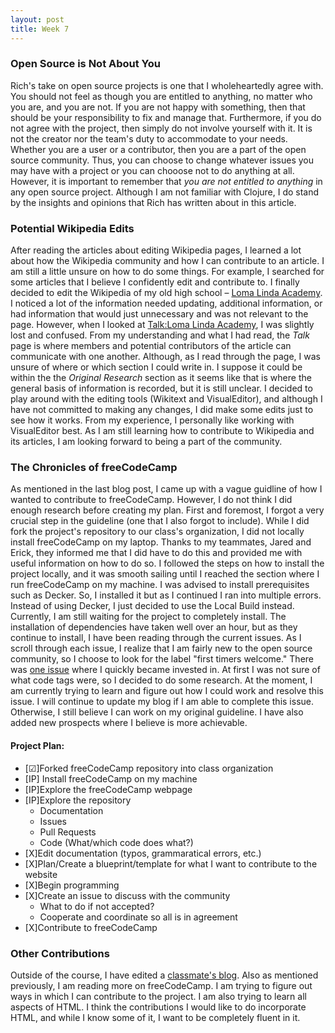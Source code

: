 ```yaml
---
layout: post
title: Week 7
---
```


### Open Source is Not About You

Rich's take on open source projects is one that I wholeheartedly agree with. You should not feel as though you are entitled to anything, no matter who you are, and you are not. If you are not happy with something, then that should be your responsibility to fix and manage that. Furthermore, if you do not agree with the project, then simply do not involve yourself with it. It is not the creator nor the team's duty to accommodate to your needs. Whether you are a user or a contributor, then you are a part of the open source community. Thus, you can choose to change whatever issues you may have with a project or you can chooose not to do anything at all. However, it is important to remember that *you are not entitled to anything* in any open source project. Although I am not familiar with Clojure, I do stand by the insights and opinions that Rich has written about in this article.

### Potential Wikipedia Edits

After reading the articles about editing Wikipedia pages, I learned a lot about how the Wikipedia community and how I can contribute to an article. I am still a little unsure on how to do some things. For example, I searched for some articles that I believe I confidently edit and contribute to. I finally decided to edit the Wikipedia of my old high school – [Loma Linda Academy](https://en.wikipedia.org/wiki/Loma_Linda_Academy). I noticed a lot of the information needed updating, additional information, or had information that would just unnecessary and was not relevant to the page. However, when I looked at [Talk:Loma Linda Academy](https://en.wikipedia.org/wiki/Talk:Loma_Linda_Academy), I was slightly lost and confused. From my understanding and what I had read, the *Talk* page is where members and potential contributors of the article can communicate with one another. Although, as I read through the page, I was unsure of where or which section I could write in. I suppose it could be within the the *Original Research* section as it seems like that is where the general basis of information is recorded, but it is still unclear. I decided to play around with the editing tools (Wikitext and VisualEditor), and although I have not committed to making any changes, I did make some edits just to see how it works. From my experience, I personally like working with VisualEditor best. As I am still learning how to contribute to Wikipedia and its articles, I am looking forward to being a part of the community.

### The Chronicles of freeCodeCamp

As mentioned in the last blog post, I came up with a vague guidline of how I wanted to contribute to freeCodeCamp. However, I do not think I did enough research before creating my plan. First and foremost, I forgot a very crucial step in the guideline (one that I also forgot to include). While I did fork the project's repository to our class's organization, I did not locally install freeCodeCamp on my laptop. Thanks to my teammates, Jared and Erick, they informed me that I did have to do this and provided me with useful information on how to do so. I followed the steps on how to install the project locally, and it was smooth sailing until I reached the section where I run freeCodeCamp on my machine. I was advised to install prerequisites such as Decker. So, I installed it but as I continued I ran into multiple errors. Instead of using Decker, I just decided to use the Local Build instead. Currently, I am still waiting for the project to completely install. The installation of dependencies have taken well over an hour, but as they continue to install, I have been reading through the current issues. As I scroll through each issue, I realize that I am fairly new to the open source community, so I choose to look for the label "first timers welcome." There was [one issue](https://github.com/freeCodeCamp/freeCodeCamp/issues/38312) where I quickly became invested in. At first I was not sure of what code tags were, so I decided to do some research. At the moment, I am currently trying to learn and figure out how I could work and resolve this issue. I will continue to update my blog if I am able to complete this issue. Otherwise, I still believe I can work on my original guideline. I have also added new prospects where I believe is more achievable.

#### Project Plan:

* [&#9745;]Forked freeCodeCamp repository into class organization
* [IP] Install freeCodeCamp on my machine
* [IP]Explore the freeCodeCamp webpage
* [IP]Explore the repository
  * Documentation
  * Issues
  * Pull Requests
  * Code (What/which code does what?)
* [X]Edit documentation (typos, grammaratical errors, etc.)
* [X]Plan/Create a blueprint/template for what I want to contribute to the website
* [X]Begin programming
* [X]Create an issue to discuss with the community
  * What to do if not accepted?
  * Cooperate and coordinate so all is in agreement
* [X]Contribute to freeCodeCamp

### Other Contributions

Outside of the course, I have edited a [classmate's blog](https://github.com/hunter-college-ossd-spr-2020/Megamega53-weekly/pull/8). Also as mentioned previously, I am reading more on freeCodeCamp. I am trying to figure out ways in which I can contribute to the project. I am also trying to learn all aspects of HTML. I think the contributions I would like to do incorporate HTML, and while I know some of it, I want to be completely fluent in it.
